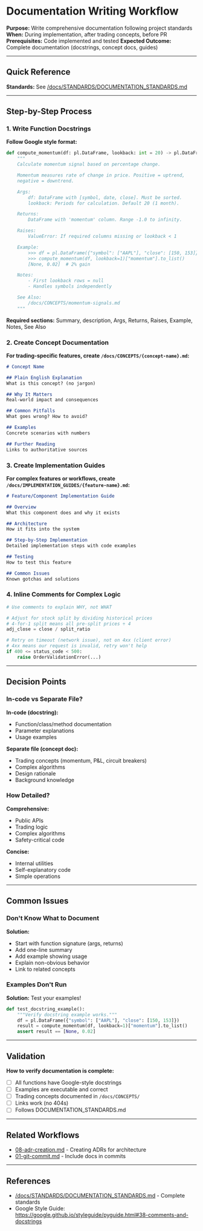# Documentation Writing Workflow

**Purpose:** Write comprehensive documentation following project standards
**When:** During implementation, after trading concepts, before PR
**Prerequisites:** Code implemented and tested
**Expected Outcome:** Complete documentation (docstrings, concept docs, guides)

---

## Quick Reference

**Standards:** See [/docs/STANDARDS/DOCUMENTATION_STANDARDS.md](../../docs/STANDARDS/DOCUMENTATION_STANDARDS.md)

---

## Step-by-Step Process

### 1. Write Function Docstrings

**Follow Google style format:**

```python
def compute_momentum(df: pl.DataFrame, lookback: int = 20) -> pl.DataFrame:
    """
    Calculate momentum signal based on percentage change.

    Momentum measures rate of change in price. Positive = uptrend,
    negative = downtrend.

    Args:
        df: DataFrame with [symbol, date, close]. Must be sorted.
        lookback: Periods for calculation. Default 20 (1 month).

    Returns:
        DataFrame with 'momentum' column. Range -1.0 to infinity.

    Raises:
        ValueError: If required columns missing or lookback < 1

    Example:
        >>> df = pl.DataFrame({"symbol": ["AAPL"], "close": [150, 153]})
        >>> compute_momentum(df, lookback=1)["momentum"].to_list()
        [None, 0.02]  # 2% gain

    Notes:
        - First lookback rows = null
        - Handles symbols independently

    See Also:
        /docs/CONCEPTS/momentum-signals.md
    """
```

**Required sections:** Summary, description, Args, Returns, Raises, Example, Notes, See Also

### 2. Create Concept Documentation

**For trading-specific features, create `/docs/CONCEPTS/{concept-name}.md`:**

```markdown
# Concept Name

## Plain English Explanation
What is this concept? (no jargon)

## Why It Matters
Real-world impact and consequences

## Common Pitfalls
What goes wrong? How to avoid?

## Examples
Concrete scenarios with numbers

## Further Reading
Links to authoritative sources
```

### 3. Create Implementation Guides

**For complex features or workflows, create `/docs/IMPLEMENTATION_GUIDES/{feature-name}.md`:**

```markdown
# Feature/Component Implementation Guide

## Overview
What this component does and why it exists

## Architecture
How it fits into the system

## Step-by-Step Implementation
Detailed implementation steps with code examples

## Testing
How to test this feature

## Common Issues
Known gotchas and solutions
```

### 4. Inline Comments for Complex Logic

```python
# Use comments to explain WHY, not WHAT

# Adjust for stock split by dividing historical prices
# 4-for-1 split means all pre-split prices ÷ 4
adj_close = close / split_ratio

# Retry on timeout (network issue), not on 4xx (client error)
# 4xx means our request is invalid, retry won't help
if 400 <= status_code < 500:
    raise OrderValidationError(...)
```

---

## Decision Points

### In-code vs Separate File?

**In-code (docstring):**
- Function/class/method documentation
- Parameter explanations
- Usage examples

**Separate file (concept doc):**
- Trading concepts (momentum, P&L, circuit breakers)
- Complex algorithms
- Design rationale
- Background knowledge

### How Detailed?

**Comprehensive:**
- Public APIs
- Trading logic
- Complex algorithms
- Safety-critical code

**Concise:**
- Internal utilities
- Self-explanatory code
- Simple operations

---

## Common Issues

### Don't Know What to Document

**Solution:**
- Start with function signature (args, returns)
- Add one-line summary
- Add example showing usage
- Explain non-obvious behavior
- Link to related concepts

### Examples Don't Run

**Solution:** Test your examples!

```python
def test_docstring_example():
    """Verify docstring example works."""
    df = pl.DataFrame({"symbol": ["AAPL"], "close": [150, 153]})
    result = compute_momentum(df, lookback=1)["momentum"].to_list()
    assert result == [None, 0.02]
```

---

## Validation

**How to verify documentation is complete:**
- [ ] All functions have Google-style docstrings
- [ ] Examples are executable and correct
- [ ] Trading concepts documented in `/docs/CONCEPTS/`
- [ ] Links work (no 404s)
- [ ] Follows DOCUMENTATION_STANDARDS.md

---

## Related Workflows

- [08-adr-creation.md](./08-adr-creation.md) - Creating ADRs for architecture
- [01-git-commit.md](./01-git-commit.md) - Include docs in commits

---

## References

- [/docs/STANDARDS/DOCUMENTATION_STANDARDS.md](../../docs/STANDARDS/DOCUMENTATION_STANDARDS.md) - Complete standards
- Google Style Guide: https://google.github.io/styleguide/pyguide.html#38-comments-and-docstrings
